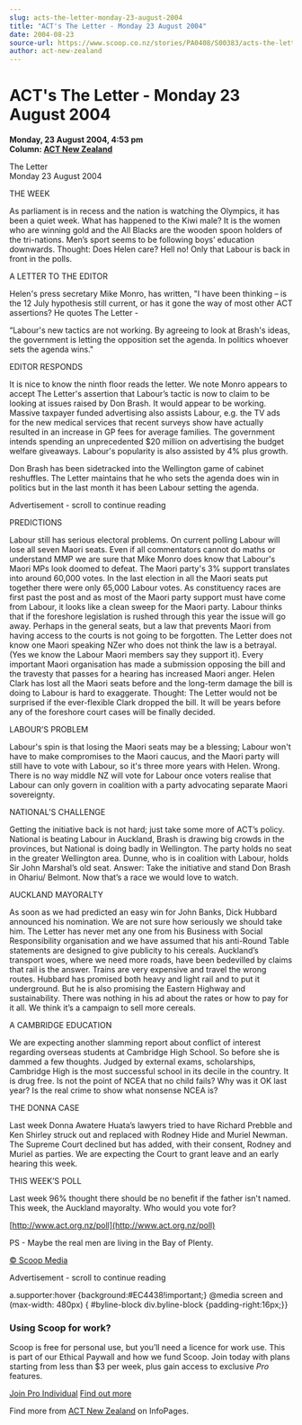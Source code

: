 ```yaml
---
slug: acts-the-letter-monday-23-august-2004
title: "ACT's The Letter - Monday 23 August 2004"
date: 2004-08-23
source-url: https://www.scoop.co.nz/stories/PA0408/S00383/acts-the-letter-monday-23-august-2004.htm
author: act-new-zealand
---
```

ACT's The Letter - Monday 23 August 2004
========================================

**Monday, 23 August 2004, 4:53 pm**  
**Column: [ACT New Zealand](https://info.scoop.co.nz/ACT_New_Zealand)**

The Letter  
Monday 23 August 2004

THE WEEK

As parliament is in recess and the nation is watching the Olympics, it has been a quiet week. What has happened to the Kiwi male? It is the women who are winning gold and the All Blacks are the wooden spoon holders of the tri-nations. Men’s sport seems to be following boys’ education downwards. Thought: Does Helen care? Hell no! Only that Labour is back in front in the polls.

A LETTER TO THE EDITOR

Helen's press secretary Mike Monro, has written, "I have been thinking – is the 12 July hypothesis still current, or has it gone the way of most other ACT assertions? He quotes The Letter -

“Labour's new tactics are not working. By agreeing to look at Brash's ideas, the government is letting the opposition set the agenda. In politics whoever sets the agenda wins."

EDITOR RESPONDS

It is nice to know the ninth floor reads the letter. We note Monro appears to accept The Letter's assertion that Labour’s tactic is now to claim to be looking at issues raised by Don Brash. It would appear to be working. Massive taxpayer funded advertising also assists Labour, e.g. the TV ads for the new medical services that recent surveys show have actually resulted in an increase in GP fees for average families. The government intends spending an unprecedented $20 million on advertising the budget welfare giveaways. Labour's popularity is also assisted by 4% plus growth.

Don Brash has been sidetracked into the Wellington game of cabinet reshuffles. The Letter maintains that he who sets the agenda does win in politics but in the last month it has been Labour setting the agenda.

Advertisement - scroll to continue reading





PREDICTIONS

Labour still has serious electoral problems. On current polling Labour will lose all seven Maori seats. Even if all commentators cannot do maths or understand MMP we are sure that Mike Monro does know that Labour's Maori MPs look doomed to defeat. The Maori party's 3% support translates into around 60,000 votes. In the last election in all the Maori seats put together there were only 65,000 Labour votes. As constituency races are first past the post and as most of the Maori party support must have come from Labour, it looks like a clean sweep for the Maori party. Labour thinks that if the foreshore legislation is rushed through this year the issue will go away. Perhaps in the general seats, but a law that prevents Maori from having access to the courts is not going to be forgotten. The Letter does not know one Maori speaking NZer who does not think the law is a betrayal. (Yes we know the Labour Maori members say they support it). Every important Maori organisation has made a submission opposing the bill and the travesty that passes for a hearing has increased Maori anger. Helen Clark has lost all the Maori seats before and the long-term damage the bill is doing to Labour is hard to exaggerate. Thought: The Letter would not be surprised if the ever-flexible Clark dropped the bill. It will be years before any of the foreshore court cases will be finally decided.

LABOUR’S PROBLEM

Labour's spin is that losing the Maori seats may be a blessing; Labour won't have to make compromises to the Maori caucus, and the Maori party will still have to vote with Labour, so it's three more years with Helen. Wrong. There is no way middle NZ will vote for Labour once voters realise that Labour can only govern in coalition with a party advocating separate Maori sovereignty.

NATIONAL’S CHALLENGE

Getting the initiative back is not hard; just take some more of ACT’s policy. National is beating Labour in Auckland, Brash is drawing big crowds in the provinces, but National is doing badly in Wellington. The party holds no seat in the greater Wellington area. Dunne, who is in coalition with Labour, holds Sir John Marshal’s old seat. Answer: Take the initiative and stand Don Brash in Ohariu/ Belmont. Now that’s a race we would love to watch.

AUCKLAND MAYORALTY

As soon as we had predicted an easy win for John Banks, Dick Hubbard announced his nomination. We are not sure how seriously we should take him. The Letter has never met any one from his Business with Social Responsibility organisation and we have assumed that his anti-Round Table statements are designed to give publicity to his cereals. Auckland’s transport woes, where we need more roads, have been bedevilled by claims that rail is the answer. Trains are very expensive and travel the wrong routes. Hubbard has promised both heavy and light rail and to put it underground. But he is also promising the Eastern Highway and sustainability. There was nothing in his ad about the rates or how to pay for it all. We think it’s a campaign to sell more cereals.

A CAMBRIDGE EDUCATION

We are expecting another slamming report about conflict of interest regarding overseas students at Cambridge High School. So before she is dammed a few thoughts. Judged by external exams, scholarships, Cambridge High is the most successful school in its decile in the country. It is drug free. Is not the point of NCEA that no child fails? Why was it OK last year? Is the real crime to show what nonsense NCEA is?

THE DONNA CASE

Last week Donna Awatere Huata’s lawyers tried to have Richard Prebble and Ken Shirley struck out and replaced with Rodney Hide and Muriel Newman. The Supreme Court declined but has added, with their consent, Rodney and Muriel as parties. We are expecting the Court to grant leave and an early hearing this week.

THIS WEEK’S POLL

Last week 96% thought there should be no benefit if the father isn't named. This week, the Auckland mayoralty. Who would you vote for?

[http://www.act.org.nz/poll](http://www.act.org.nz/poll)

PS - Maybe the real men are living in the Bay of Plenty.

  

[© Scoop Media](http://www.scoop.co.nz/about/terms.html)  

Advertisement - scroll to continue reading



a.supporter:hover {background:#EC4438!important;} @media screen and (max-width: 480px) { #byline-block div.byline-block {padding-right:16px;}}

### Using Scoop for work?

Scoop is free for personal use, but you’ll need a licence for work use. This is part of our Ethical Paywall and how we fund Scoop. Join today with plans starting from less than $3 per week, plus gain access to exclusive _Pro_ features.  
  
[Join Pro Individual](https://pro.scoop.co.nz/Individual/?from=ProIn24) [Find out more](https://pro.scoop.co.nz/using-scoop-for-work/?from=ProIn24)

Find more from [ACT New Zealand](https://info.scoop.co.nz/ACT_New_Zealand) on InfoPages.